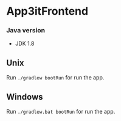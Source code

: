 # App3itFrontend

### Java version
* JDK 1.8

## Unix

Run `./gradlew bootRun` for run the app.

## Windows

Run `./gradlew.bat bootRun` for run the app.